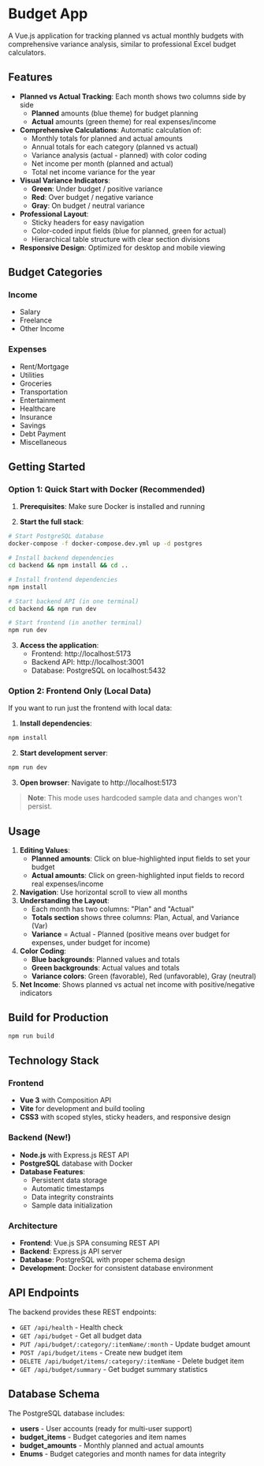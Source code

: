 # Budget App

A Vue.js application for tracking planned vs actual monthly budgets with comprehensive variance analysis, similar to professional Excel budget calculators.

## Features

- **Planned vs Actual Tracking**: Each month shows two columns side by side
  - **Planned** amounts (blue theme) for budget planning
  - **Actual** amounts (green theme) for real expenses/income
- **Comprehensive Calculations**: Automatic calculation of:
  - Monthly totals for planned and actual amounts
  - Annual totals for each category (planned vs actual)
  - Variance analysis (actual - planned) with color coding
  - Net income per month (planned and actual)
  - Total net income variance for the year
- **Visual Variance Indicators**: 
  - **Green**: Under budget / positive variance
  - **Red**: Over budget / negative variance
  - **Gray**: On budget / neutral variance
- **Professional Layout**: 
  - Sticky headers for easy navigation
  - Color-coded input fields (blue for planned, green for actual)
  - Hierarchical table structure with clear section divisions
- **Responsive Design**: Optimized for desktop and mobile viewing

## Budget Categories

### Income
- Salary
- Freelance
- Other Income

### Expenses
- Rent/Mortgage
- Utilities
- Groceries
- Transportation
- Entertainment
- Healthcare
- Insurance
- Savings
- Debt Payment
- Miscellaneous

## Getting Started

### Option 1: Quick Start with Docker (Recommended)

1. **Prerequisites**: Make sure Docker is installed and running

2. **Start the full stack**:
```bash
# Start PostgreSQL database
docker-compose -f docker-compose.dev.yml up -d postgres

# Install backend dependencies
cd backend && npm install && cd ..

# Install frontend dependencies  
npm install

# Start backend API (in one terminal)
cd backend && npm run dev

# Start frontend (in another terminal)
npm run dev
```

3. **Access the application**:
   - Frontend: http://localhost:5173
   - Backend API: http://localhost:3001
   - Database: PostgreSQL on localhost:5432

### Option 2: Frontend Only (Local Data)

If you want to run just the frontend with local data:

1. **Install dependencies**:
```bash
npm install
```

2. **Start development server**:
```bash
npm run dev
```

3. **Open browser**: Navigate to http://localhost:5173

> **Note**: This mode uses hardcoded sample data and changes won't persist.

## Usage

1. **Editing Values**: 
   - **Planned amounts**: Click on blue-highlighted input fields to set your budget
   - **Actual amounts**: Click on green-highlighted input fields to record real expenses/income
2. **Navigation**: Use horizontal scroll to view all months
3. **Understanding the Layout**:
   - Each month has two columns: "Plan" and "Actual"
   - **Totals section** shows three columns: Plan, Actual, and Variance (Var)
   - **Variance** = Actual - Planned (positive means over budget for expenses, under budget for income)
4. **Color Coding**:
   - **Blue backgrounds**: Planned values and totals
   - **Green backgrounds**: Actual values and totals  
   - **Variance colors**: Green (favorable), Red (unfavorable), Gray (neutral)
5. **Net Income**: Shows planned vs actual net income with positive/negative indicators

## Build for Production

```bash
npm run build
```

## Technology Stack

### Frontend
- **Vue 3** with Composition API
- **Vite** for development and build tooling
- **CSS3** with scoped styles, sticky headers, and responsive design

### Backend (New!)
- **Node.js** with Express.js REST API
- **PostgreSQL** database with Docker
- **Database Features**:
  - Persistent data storage
  - Automatic timestamps
  - Data integrity constraints
  - Sample data initialization

### Architecture
- **Frontend**: Vue.js SPA consuming REST API
- **Backend**: Express.js API server
- **Database**: PostgreSQL with proper schema design
- **Development**: Docker for consistent database environment

## API Endpoints

The backend provides these REST endpoints:

- `GET /api/health` - Health check
- `GET /api/budget` - Get all budget data
- `PUT /api/budget/:category/:itemName/:month` - Update budget amount
- `POST /api/budget/items` - Create new budget item
- `DELETE /api/budget/items/:category/:itemName` - Delete budget item
- `GET /api/budget/summary` - Get budget summary statistics

## Database Schema

The PostgreSQL database includes:

- **users** - User accounts (ready for multi-user support)
- **budget_items** - Budget categories and item names
- **budget_amounts** - Monthly planned and actual amounts
- **Enums** - Budget categories and month names for data integrity